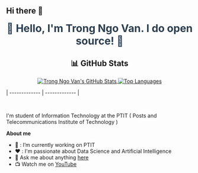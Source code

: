 ## Hi there 👋

<p align="center">
  <a href="https://www.facebook.com/ngovantrong1308?locale=vi_VN" style="text-decoration: none;">
    <span style="font-size: 28px; font-weight: bold; color: #2c3e50;">
      👋 Hello, I'm Trong Ngo Van. I do open source! 🚀
    </span>
  </a>
</p>

<div align="center">
  <h2>📊 GitHub Stats</h2>
  <a href="https://github.com/TrongNgoVan/github-readme-stats">
    <img align="center" src="https://github-readme-stats.vercel.app/api?username=TrongNgoVan&show_icons=true&include_all_commits=true&theme=buefy&hide_border=true" alt="Trong Ngo Van's GitHub Stats" />
  </a>
  <a href="https://github.com/TrongNgoVan/github-readme-stats">
    <img align="center" src="https://github-readme-stats.vercel.app/api/top-langs/?username=TrongNgoVan&layout=compact&theme=buefy&hide_border=true" alt="Top Languages" />
  </a>
</div>

| ------------- | ------------- |

<br />

I'm student of Information Technology at the PTIT ( Posts and Telecommunications Institute of Technology )

**About me**
- 💼 :  I’m currently working on PTIT
- ❤️ :  I'm passionate about Data Science and Artificial Intelligence
- 💬 Ask me about anything [here](https://www.facebook.com/ngovantrong1308?locale=vi_VN)
- 📺 Watch me on [YouTube](https://www.youtube.com/@Trong_NV)



<br />
<br />
